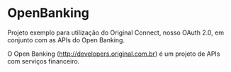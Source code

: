 # OpenBanking
Projeto exemplo para utilização do Original Connect, nosso OAuth 2.0, em conjunto com as APIs do Open Banking.

O Open Banking (http://developers.original.com.br) é um projeto de APIs com serviços financeiro.
